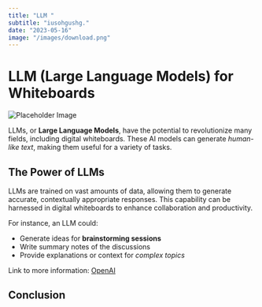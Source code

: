 ```yaml
---
title: "LLM "
subtitle: "iusohgushg."
date: "2023-05-16"
image: "/images/download.png"
---
```


# LLM (Large Language Models) for **Whiteboards**

![Placeholder Image](/images/download.png "This is a placeholder image")


LLMs, or **Large Language Models**, have the potential to revolutionize many fields, including digital whiteboards. These AI models can generate _human-like text_, making them useful for a variety of tasks.

## The Power of LLMs

LLMs are trained on vast amounts of data, allowing them to generate accurate, contextually appropriate responses. This capability can be harnessed in digital whiteboards to enhance collaboration and productivity.

For instance, an LLM could:
- Generate ideas for **brainstorming sessions**
- Write summary notes of the discussions
- Provide explanations or context for _complex topics_

Link to more information: [OpenAI](https://www.openai.com)

## Conclusion
